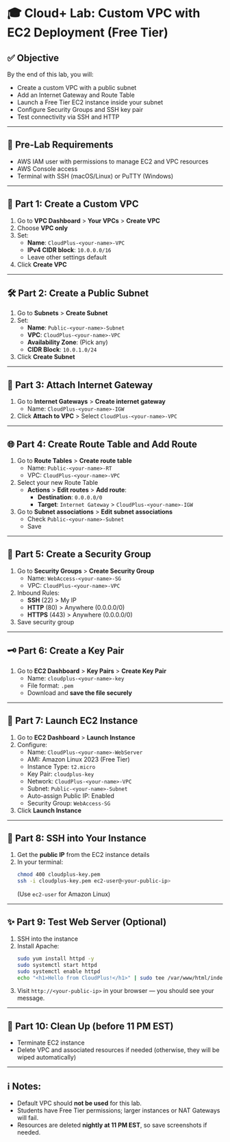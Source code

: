 
# 🎓 Cloud+ Lab: Custom VPC with EC2 Deployment (Free Tier)

## ✅ **Objective**
By the end of this lab, you will:
- Create a custom VPC with a public subnet
- Add an Internet Gateway and Route Table
- Launch a Free Tier EC2 instance inside your subnet
- Configure Security Groups and SSH key pair
- Test connectivity via SSH and HTTP

---

## 📝 **Pre-Lab Requirements**
- AWS IAM user with permissions to manage EC2 and VPC resources
- AWS Console access
- Terminal with SSH (macOS/Linux) or PuTTY (Windows)

---

## 📘 Part 1: Create a Custom VPC

1. Go to **VPC Dashboard** > **Your VPCs** > **Create VPC**
2. Choose **VPC only**
3. Set:
   - **Name**: `CloudPlus-<your-name>-VPC`
   - **IPv4 CIDR block**: `10.0.0.0/16`
   - Leave other settings default
4. Click **Create VPC**

---

## 🛠️ Part 2: Create a Public Subnet

1. Go to **Subnets** > **Create Subnet**
2. Set:
   - **Name**: `Public-<your-name>-Subnet`
   - **VPC**: `CloudPlus-<your-name>-VPC`
   - **Availability Zone**: (Pick any)
   - **CIDR Block**: `10.0.1.0/24`
3. Click **Create Subnet**

---

## 🔌 Part 3: Attach Internet Gateway

1. Go to **Internet Gateways** > **Create internet gateway**
   - Name: `CloudPlus-<your-name>-IGW`
2. Click **Attach to VPC** > Select `CloudPlus-<your-name>-VPC`

---

## 🌐 Part 4: Create Route Table and Add Route

1. Go to **Route Tables** > **Create route table**
   - Name: `Public-<your-name>-RT`
   - VPC: `CloudPlus-<your-name>-VPC`
2. Select your new Route Table
   - **Actions** > **Edit routes** > **Add route**:
     - **Destination**: `0.0.0.0/0`
     - **Target**: `Internet Gateway` > `CloudPlus-<your-name>-IGW`
3. Go to **Subnet associations** > **Edit subnet associations**
   - Check `Public-<your-name>-Subnet`
   - Save

---

## 🔐 Part 5: Create a Security Group

1. Go to **Security Groups** > **Create Security Group**
   - Name: `WebAccess-<your-name>-SG`
   - VPC: `CloudPlus-<your-name>-VPC`
2. Inbound Rules:
   - **SSH** (22) > My IP
   - **HTTP** (80) > Anywhere (0.0.0.0/0)
   - **HTTPS** (443) > Anywhere (0.0.0.0/0)
3. Save security group

---

## 🗝️ Part 6: Create a Key Pair

1. Go to **EC2 Dashboard** > **Key Pairs** > **Create Key Pair**
   - Name: `cloudplus-<your-name>-key`
   - File format: `.pem`
   - Download and **save the file securely**

---

## 🚀 Part 7: Launch EC2 Instance

1. Go to **EC2 Dashboard** > **Launch Instance**
2. Configure:
   - Name: `CloudPlus-<your-name>-WebServer`
   - AMI: Amazon Linux 2023 (Free Tier)
   - Instance Type: `t2.micro`
   - Key Pair: `cloudplus-key`
   - Network: `CloudPlus-<your-name>-VPC`
   - Subnet: `Public-<your-name>-Subnet`
   - Auto-assign Public IP: Enabled
   - Security Group: `WebAccess-SG`
3. Click **Launch Instance**

---

## 🧩 Part 8: SSH into Your Instance

1. Get the **public IP** from the EC2 instance details
2. In your terminal:
   ```bash
   chmod 400 cloudplus-key.pem
   ssh -i cloudplus-key.pem ec2-user@<your-public-ip>
   ```
   (Use `ec2-user` for Amazon Linux)

---

## ✨ Part 9: Test Web Server (Optional)

1. SSH into the instance
2. Install Apache:
   ```bash
   sudo yum install httpd -y
   sudo systemctl start httpd
   sudo systemctl enable httpd
   echo "<h1>Hello from CloudPlus!</h1>" | sudo tee /var/www/html/index.html
   ```
3. Visit `http://<your-public-ip>` in your browser — you should see your message.

---

## 🧹 Part 10: Clean Up (before 11 PM EST)
- Terminate EC2 instance
- Delete VPC and associated resources if needed (otherwise, they will be wiped automatically)

---

## ℹ️ Notes:
- Default VPC should **not be used** for this lab.
- Students have Free Tier permissions; larger instances or NAT Gateways will fail.
- Resources are deleted **nightly at 11 PM EST**, so save screenshots if needed.
